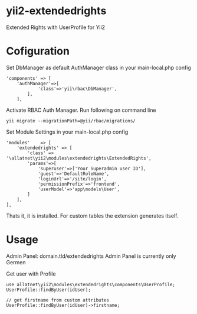 yii2-extendedrights
===================

Extended Rights with UserProfile for Yii2


Cofiguration
==================
Set DbManager as default AuthManager class in your main-local.php config

	'components' => [
		'authManager'=>[
				'class'=>'yii\rbac\DbManager',
			],
	    ],


Activate RBAC Auth Manager. Run following on command line

	yii migrate --migrationPath=@yii/rbac/migrations/

Set Module Settings in your main-local.php config

	'modules'    => [
		'extendedrights' => [
			'class' => '\allatnet\yii2\modules\extendedrights\ExtendedRights',
			'params'=>[
				'superuser'=>['Your Superadmin user ID'],
				'guest'=>'DefaultRoleName',
				'loginUrl'=>'/site/login',
				'permissionPrefix'=>'frontend',
				'userModel'=>'app\models\User',
			]
		],
	],

Thats it, it is installed. For custom tables the extension generates itself.

Usage
==================
Admin Panel: domain.tld/extendedrights
Admin Panel is currently only Germen

Get user with Profile

	use allatnet\yii2\modules\extendedrights\components\UserProfile;
	UserProfile::findByUser(idUser);

	// get firstname from custom attributes
	UserProfile::findByUser(idUser)->firstname;

